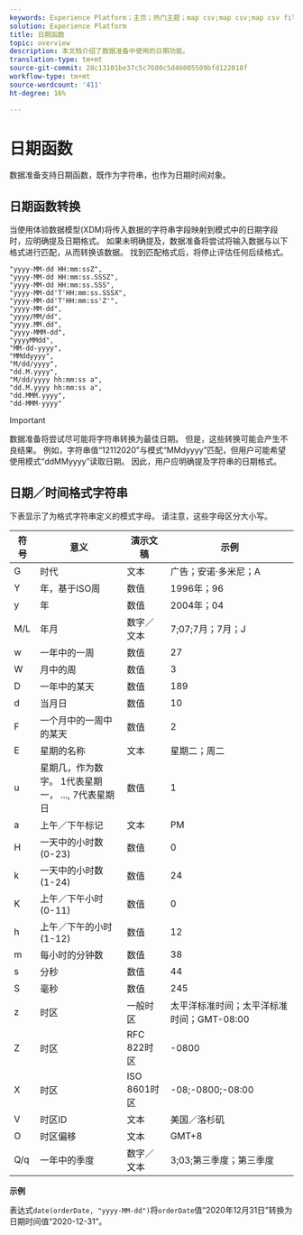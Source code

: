 ```yaml
---
keywords: Experience Platform；主页；热门主题；map csv;map csv;map csv file;map csv文件到xdm;map csv到xdm;ui指南；mapper;mapping;date函数；日期；
solution: Experience Platform
title: 日期函数
topic: overview
description: 本文档介绍了数据准备中使用的日期功能。
translation-type: tm+mt
source-git-commit: 28c13101be37c5c7680c5d46005509bfd122018f
workflow-type: tm+mt
source-wordcount: '411'
ht-degree: 16%

---
```



# 日期函数

数据准备支持日期函数，既作为字符串，也作为日期时间对象。

## 日期函数转换

当使用体验数据模型(XDM)将传入数据的字符串字段映射到模式中的日期字段时，应明确提及日期格式。 如果未明确提及，数据准备将尝试将输入数据与以下格式进行匹配，从而转换该数据。 找到匹配格式后，将停止评估任何后续格式。

```console
"yyyy-MM-dd HH:mm:ssZ",
"yyyy-MM-dd HH:mm:ss.SSSZ",
"yyyy-MM-dd HH:mm:ss.SSS",
"yyyy-MM-dd'T'HH:mm:ss.SSSX",
"yyyy-MM-dd'T'HH:mm:ss'Z'",
"yyyy-MM-dd",
"yyyy/MM/dd",
"yyyy.MM.dd",
"yyyy-MMM-dd",
"yyyyMMdd",
"MM-dd-yyyy",
"MMddyyyy",
"M/dd/yyyy",
"dd.M.yyyy",
"M/dd/yyyy hh:mm:ss a",
"dd.M.yyyy hh:mm:ss a",
"dd.MMM.yyyy",
"dd-MMM-yyyy"
```

>[!IMPORTANT]
>
> 数据准备将尝试尽可能将字符串转换为最佳日期。 但是，这些转换可能会产生不良结果。 例如，字符串值“12112020”与模式“MMdyyyy”匹配，但用户可能希望使用模式“ddMMyyyy”读取日期。 因此，用户应明确提及字符串的日期格式。

## 日期／时间格式字符串

下表显示了为格式字符串定义的模式字母。 请注意，这些字母区分大小写。

| 符号 | 意义 | 演示文稿 | 示例 |
| ------ | ------- | ------------ | ------- |
| G | 时代 | 文本 | 广告；安诺·多米尼；A |
| Y | 年，基于ISO周 | 数值 | 1996年；96 |
| y | 年 | 数值 | 2004年；04 |
| M/L | 年月 | 数字／文本 | 7;07;7月；7月；J |
| w | 一年中的一周 | 数值 | 27 |
| W | 月中的周 | 数值 | 3 |
| D | 一年中的某天 | 数值 | 189 |
| d | 当月日 | 数值 | 10 |
| F | 一个月中的一周中的某天 | 数值 | 2 |
| E | 星期的名称 | 文本 | 星期二；周二 |
| u | 星期几，作为数字。 1代表星期一， ..., 7代表星期日 | 数值 | 1 |
| a | 上午／下午标记 | 文本 | PM |
| H | 一天中的小时数(0-23) | 数值 | 0 |
| k | 一天中的小时数(1-24) | 数值 | 24 |
| K | 上午／下午小时(0-11) | 数值 | 0 |
| h | 上午／下午的小时(1-12) | 数值 | 12 |
| m | 每小时的分钟数 | 数值 | 38 |
| s | 分秒 | 数值 | 44 |
| S | 毫秒 | 数值 | 245 |
| z | 时区 | 一般时区 | 太平洋标准时间；太平洋标准时间；GMT-08:00 |
| Z | 时区 | RFC 822时区 | -0800 |
| X | 时区 | ISO 8601时区 | -08;-0800;-08:00 |
| V | 时区ID | 文本 | 美国／洛杉矶 |
| O | 时区偏移 | 文本 | GMT+8 |
| Q/q | 一年中的季度 | 数字／文本 | 3;03;第三季度；第三季度 |

**示例**

表达式`date(orderDate, "yyyy-MM-dd")`将`orderDate`值“2020年12月31日”转换为日期时间值“2020-12-31”。